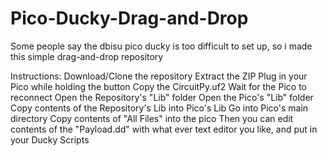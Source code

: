 # Pico-Ducky-Drag-and-Drop
Some people say the dbisu pico ducky is too difficult to set up, so i made this simple drag-and-drop repository


Instructions:
Download/Clone the repository
Extract the ZIP
Plug in your Pico while holding the button
Copy the CircuitPy.uf2
Wait for the Pico to reconnect
Open the Repository's "Lib" folder
Open the Pico's "Lib" folder
Copy contents of the Repository's Lib into Pico's Lib
Go into Pico's main directory
Copy contents of "All Files" into the pico
Then you can edit contents of the "Payload.dd" with what ever text editor you like, and put in your Ducky Scripts
